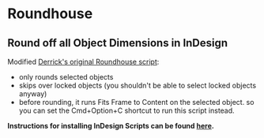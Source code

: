 # Roundhouse
## Round off all Object Dimensions in InDesign

Modified [Derrick's original Roundhouse script](https://github.com/dvschultz/roundhouse):
+ only rounds selected objects
+ skips over locked objects (you shouldn't be able to select locked objects anyway)
+ before rounding, it runs Fits Frame to Content on the selected object. so you can set the Cmd+Option+C shortcut to run this script instead.

**Instructions for installing InDesign Scripts can be found [here](http://indesignsecrets.com/how-to-install-a-script-in-indesign-that-you-found-in-a-forum-or-blog-post.php).**
